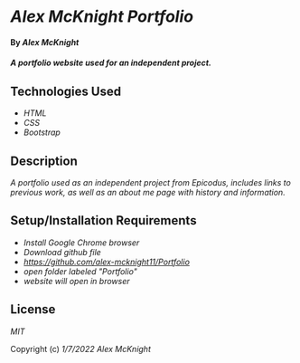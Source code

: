 # _Alex McKnight Portfolio_

#### By _Alex McKnight_

#### _A portfolio website used for an independent project._

## Technologies Used

* _HTML_
* _CSS_
* _Bootstrap_

## Description

_A portfolio used as an independent project from Epicodus, includes links to previous work, as well as an about me page with history and information._

## Setup/Installation Requirements

* _Install Google Chrome browser_
* _Download github file_
* _https://github.com/alex-mcknight11/Portfolio_
* _open folder labeled "Portfolio"_
* _website will open in browser_

<!-- ## Known Bugs

* _GH-Pages link will not update, computer can't send new files to be added_ -->

## License

_MIT_

Copyright (c) _1/7/2022_ _Alex McKnight_